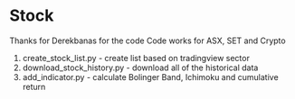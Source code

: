 # Stock
Thanks for Derekbanas for the code
Code works for ASX, SET and Crypto

1. create_stock_list.py - create list based on tradingview sector
2. download_stock_history.py - download all of the historical data
3. add_indicator.py - calculate Bolinger Band, Ichimoku and cumulative return
